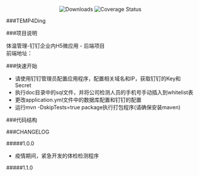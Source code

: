 <p align="center">
  <img src="https://img.shields.io/badge/Spring%20Boot-2.1.9.RELEASE-blue.svg" alt="Downloads">
  <img src="https://img.shields.io/badge/开课吧-JAVA-blue.svg" alt="Coverage Status">
  
</p>


###TEMP4Ding

###项目说明

体温管理-钉钉企业内H5微应用 - 后端项目<br/>
前端地址：<br/>

###快速开始

* 请使用钉钉管理员配置应用程序，配置相关域名和IP，获取钉钉的Key和Secret
* 执行doc目录中的sql文件，并将公司检测人员的手机号手动插入到whitelist表
* 更改application.yml文件中的数据库配置和钉钉的配置
* 运行mvn -DskipTests=true package执行打包程序(请确保安装maven)

###代码结构

###CHANGELOG

#####1.0.0
* 疫情期间，紧急开发的体检检测程序

#####1.1.0